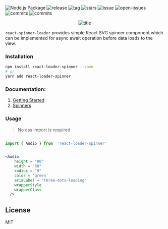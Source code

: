 ![Node.js Package](https://github.com/mhnpd/react-loader-spinner/workflows/Node.js%20Package/badge.svg?branch=master)
![release](https://badgen.net/github/release/mhnpd/react-loader-spinner)
![tag](https://badgen.net/github/tag/mhnpd/react-loader-spinner)
![stars](https://badgen.net/github/stars/mhnpd/react-loader-spinner)
![issue](https://badgen.net/github/issues/mhnpd/react-loader-spinner)
![open-issues](https://badgen.net/github/open-issues/mhnpd/react-loader-spinner)
![commits](https://badgen.net/github/commits/mhnpd/react-loader-spinner)
![commits](https://badgen.net/github/assets-dl/mhnpd/react-loader-spinner)

<div style="text-align:center;">
<p>
  <img src="/logo/logo.png" alt="title"/>
</p>
</div>

`react-spinner-loader` provides simple React SVG spinner component which can be implemented for async await operation before data loads to the view.

### Installation

```bash
npm install react-loader-spinner --save
# or
yarn add react-loader-spinner
```


### Documentation: 
1. [Getting Started](https://mhnpd.github.io/react-loader-spinner/docs/intro)
2. [Spinners](https://mhnpd.github.io/react-loader-spinner/docs/category/components/)



### Usage

> No css import is required

```jsx

import { Audio } from  'react-loader-spinner'


<Audio
    height = "80"
    width = "80"
    radius = "9"
    color = 'green'
    ariaLabel = 'three-dots-loading'     
    wrapperStyle
    wrapperClass
  />
```



## License

MIT
